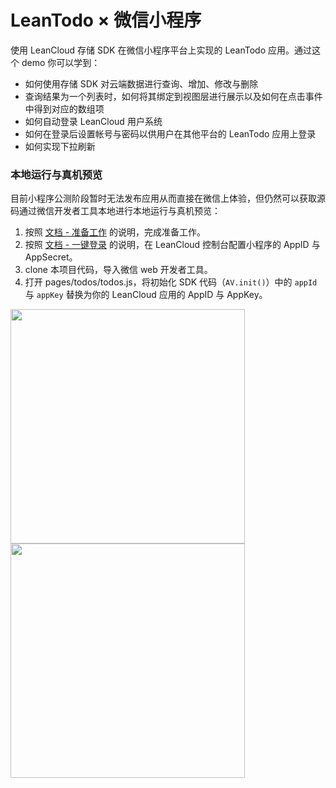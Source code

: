 # LeanTodo × 微信小程序

使用 LeanCloud 存储 SDK 在微信小程序平台上实现的 LeanTodo 应用。通过这个 demo 你可以学到：

- 如何使用存储 SDK 对云端数据进行查询、增加、修改与删除
- 查询结果为一个列表时，如何将其绑定到视图层进行展示以及如何在点击事件中得到对应的数组项
- 如何自动登录 LeanCloud 用户系统
- 如何在登录后设置帐号与密码以供用户在其他平台的 LeanTodo 应用上登录
- 如何实现下拉刷新

### 本地运行与真机预览
目前小程序公测阶段暂时无法发布应用从而直接在微信上体验，但仍然可以获取源码通过微信开发者工具本地进行本地运行与真机预览：

1. 按照 [文档 - 准备工作](https://leancloud.cn/docs/weapp.html#准备工作) 的说明，完成准备工作。
2. 按照 [文档 - 一键登录](https://leancloud.cn/docs/weapp.html#一键登录) 的说明，在 LeanCloud 控制台配置小程序的 AppID 与 AppSecret。
3. clone 本项目代码，导入微信 web 开发者工具。
4. 打开 pages/todos/todos.js，将初始化 SDK 代码（`AV.init()`）中的 `appId` 与 `appKey` 替换为你的 LeanCloud 应用的 AppID 与 AppKey。

<img width="375" src="https://cloud.githubusercontent.com/assets/175227/20561252/b2fad728-b1b8-11e6-8d8e-a040bcac3e3c.png"> 
<img width="375" src="https://cloud.githubusercontent.com/assets/175227/20561251/b2cd82fa-b1b8-11e6-9783-afb868c9103e.png">

